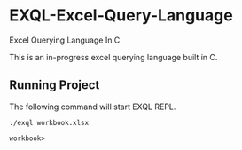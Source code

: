 # EXQL-Excel-Query-Language

Excel Querying Language In C

This is an in-progress excel querying language built in C.


## Running Project 

The following command will start EXQL REPL.


```
./exql workbook.xlsx

workbook> 

```
